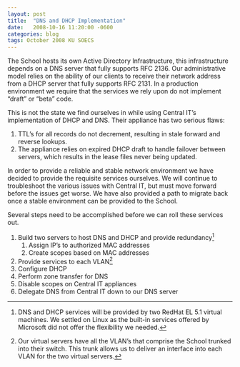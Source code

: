 ```yaml
---
layout: post
title:  "DNS and DHCP Implementation"
date:   2008-10-16 11:20:00 -0600
categories: blog
tags: October 2008 KU SOECS
---
```

The School hosts its own Active Directory Infrastructure, this infrastructure depends on a DNS server that fully supports RFC 2136. Our administrative model relies on the ability of our clients to receive their network address from a DHCP server that fully supports RFC 2131. In a production environment we require that the services we rely upon do not implement “draft” or “beta” code.

This is not the state we find ourselves in while using Central IT’s implementation of DHCP and DNS. Their appliance has two serious flaws:

1. TTL’s for all records do not decrement, resulting in stale forward and reverse lookups.
2. The appliance relies on expired DHCP draft to handle failover between servers, which results in the lease files never being updated.

In order to provide a reliable and stable network environment we have decided to provide the requisite services ourselves. We will continue to troubleshoot the various issues with Central IT, but must move forward before the issues get worse. We have also provided a path to migrate back once a stable environment can be provided to the School.

Several steps need to be accomplished before we can roll these services out.

1. Build two servers to host DNS and DHCP and provide redundancy[^1]
   1. Assign IP’s to authorized MAC addresses
   2. Create scopes based on MAC addresses
2. Provide services to each VLAN[^2]
3. Configure DHCP
4. Perform zone transfer for DNS
5. Disable scopes on Central IT appliances
6. Delegate DNS from Central IT down to our DNS server

[^1]:DNS and DHCP services will be provided by two RedHat EL 5.1 virtual machines. We settled on Linux as the built-in services offered by Microsoft did not offer the flexibility we needed.
[^2]:Our virtual servers have all the VLAN’s that comprise the School trunked into their switch. This trunk allows us to deliver an interface into each VLAN for the two virtual servers.